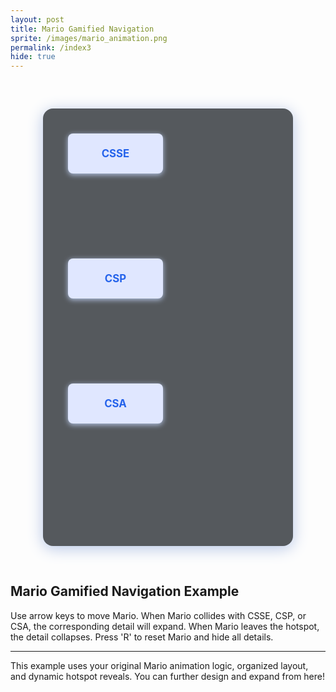 ```yaml
---
layout: post 
title: Mario Gamified Navigation
sprite: /images/mario_animation.png
permalink: /index3
hide: true
---
```


<!-- Container for Mario and hotspots/details -->
<div id="game-area" style="position: relative; width: 400px; height: 700px; margin: 60px auto;">
  <!-- Mario sprite -->
  <p id="mario" class="sprite"></p>

  <!-- Hotspot text elements -->
  <div id="hotspot-csse" class="hotspot" style="top: 40px; left: 40px;">CSSE</div>
  <div id="hotspot-csp" class="hotspot" style="top: 240px; left: 40px;">CSP</div>
  <div id="hotspot-csa" class="hotspot" style="top: 440px; left: 40px;">CSA</div>

  <!-- Detail sections -->
  <div id="section-csse" class="detail-section" style="top: 40px; left: 200px;">  
    <h3>CSSE Detail</h3>
    <p>Computer Science and Software Engineering: JavaScript, OOP, algorithmic thinking, game dev projects.</p>
  </div>
  <div id="section-csp" class="detail-section" style="top: 240px; left: 200px;">
    <h3>CSP Detail</h3>
    <p>Computer Science Principles: Python, algorithms, data, networks, impact of computing.</p>
  </div>
  <div id="section-csa" class="detail-section" style="top: 440px; left: 200px;">
    <h3>CSA Detail</h3>
    <p>AP Computer Science A: Java, data structures, recursion, team projects, AP prep.</p>
  </div>
</div>

<style>
#game-area {
  position: relative;
  width: 400px;
  height: 700px;
  margin: 60px auto;
  background: #55595dff;
  border-radius: 16px;
  box-shadow: 0 4px 24px #b6c6e6;
}
.sprite {
  height: 256px;
  width: 256px;
  background-image: url('/images/mario_animation.png');
  background-repeat: no-repeat;
  position: absolute;
  top: 20px;
  left: 20px;
  background-position: 0px 0px;
  z-index: 3;
}
.hotspot {
  position: absolute;
  width: 120px;
  height: 48px;
  font-weight: bold;
  color: #2563eb;
  background: #e0e7ff;
  padding: 8px 16px;
  border-radius: 8px;
  z-index: 2;
  font-size: 1.2em;
  box-shadow: 0 2px 8px #b6c6e6;
  text-align: center;
  display: flex;
  align-items: center;
  justify-content: center;
}
.detail-section {
  position: absolute;
  display: none;
  border: 2px solid #2563eb;
  padding: 16px;
  background: #2758dfff;
  max-width: 160px;
  min-height: 48px;
  border-radius: 8px;
  z-index: 1;
}
</style>

<script>
// Mario animation metadata
var mario_metadata = {
  Rest:   {row: 0,  col: 0,  frames: 15},
  RestL:  {row: 1,  col: 0,  frames: 15},
  Walk:   {row: 2,  col: 0,  frames: 8},
  Tada:   {row: 2,  col: 11, frames: 3},
  WalkL:  {row: 3,  col: 0,  frames: 8},
  TadaL:  {row: 3,  col: 11, frames: 3},
  Run1:   {row: 4,  col: 0,  frames: 15},
  Run1L:  {row: 5,  col: 0,  frames: 15},
  Run2:   {row: 6,  col: 0,  frames: 15},
  Run2L:  {row: 7,  col: 0,  frames: 15},
  Puff:   {row: 8,  col: 0,  frames: 15},
  PuffL:  {row: 9,  col: 0,  frames: 15},
  Cheer:  {row: 10, col: 0,  frames: 15},
  CheerL: {row: 11, col: 0,  frames: 15},
  Flip:   {row: 12, col: 0,  frames: 15},
  FlipL:  {row: 13, col: 0,  frames: 15}
};

class Mario {
  constructor(meta_data) {
    this.tID = null;
    this.positionX = 40;
    this.positionY = 40;
    this.currentSpeed = 0;
    this.marioElement = document.getElementById("mario");
    this.pixels = 256;
    this.interval = 100;
    this.obj = meta_data;
    this.marioElement.style.position = "absolute";
    this.moving = false;
    this.direction = {x: 0, y: 0};
    this.hotspots = [
      {id: 'hotspot-csse', section: 'section-csse'},
      {id: 'hotspot-csp', section: 'section-csp'},
      {id: 'hotspot-csa', section: 'section-csa'}
    ];
    this.activeSection = null;
    this.currentAnim = 'Rest';
  }

  animate(animName, speed) {
    let frame = 0;
    const obj = this.obj[animName];
    const row = obj.row * this.pixels;
    this.currentAnim = animName;
    this.currentSpeed = speed;
    this.stopAnimate();
    this.tID = setInterval(() => {
      const col = (frame + obj.col) * this.pixels;
      this.marioElement.style.backgroundPosition = `-${col}px -${row}px`;
      this.positionX += speed * this.direction.x;
      this.positionY += speed * this.direction.y;
      this.marioElement.style.left = `${this.positionX}px`;
      this.marioElement.style.top = `${this.positionY}px`;
      frame = (frame + 1) % obj.frames;
      this.checkHotspots();
    }, this.interval);
  }

  startWalkingRight() {
    this.direction = {x: 1, y: 0};
    this.animate("Walk", 8);
  }
  startWalkingLeft() {
    this.direction = {x: -1, y: 0};
    this.animate("WalkL", 8);
  }
  startWalkingDown() {
    this.direction = {x: 0, y: 1};
    this.animate("Walk", 8);
  }
  startWalkingUp() {
    this.direction = {x: 0, y: -1};
    this.animate("Walk", 8);
  }
  startResting() {
    this.direction = {x: 0, y: 0};
    this.animate("Rest", 0);
  }
  stopAnimate() {
    clearInterval(this.tID);
    this.tID = null;
  }

  checkHotspots() {
    let collided = false;
    for (const h of this.hotspots) {
      const el = document.getElementById(h.id);
      const hx = el.offsetLeft;
      const hy = el.offsetTop;
      const hw = el.offsetWidth;
      const hh = el.offsetHeight;
      const mx = this.positionX;
      const my = this.positionY;
      const mw = this.marioElement.offsetWidth;
      const mh = this.marioElement.offsetHeight;
      if (
        mx < hx + hw &&
        mx + mw > hx &&
        my < hy + hh &&
        my + mh > hy
      ) {
        document.getElementById(h.section).style.display = 'block';
        this.activeSection = h.section;
        collided = true;
      } else {
        document.getElementById(h.section).style.display = 'none';
      }
    }
    if (!collided) {
      this.activeSection = null;
    }
  }

  reset() {
    this.stopAnimate();
    this.positionX = 40;
    this.positionY = 40;
    this.marioElement.style.left = `40px`;
    this.marioElement.style.top = `40px`;
    for (const h of this.hotspots) {
      document.getElementById(h.section).style.display = 'none';
    }
    this.activeSection = null;
    this.startResting();
  }
}

const mario = new Mario(mario_metadata);

// Key press/release controls
window.addEventListener("keydown", (event) => {
  if (event.repeat) return;
  if (event.key === "ArrowRight" || event.key === "d" || event.key === "D") {
    mario.startWalkingRight();
  }
  if (event.key === "ArrowLeft" || event.key === "a" || event.key === "A") {
    mario.startWalkingLeft();
  }
  if (event.key === "ArrowDown" || event.key === "s" || event.key === "S") {
    mario.startWalkingDown();
  }
  if (event.key === "ArrowUp" || event.key === "w" || event.key === "W") {
    mario.startWalkingUp();
  }
  if (event.key === "r" || event.key === "R") {
    mario.reset();
  }
});
window.addEventListener("keyup", (event) => {
  if (["ArrowRight","ArrowLeft","ArrowDown","ArrowUp","d","a","s","w","D","A","S","W"].includes(event.key)) {
    mario.stopAnimate();
    mario.startResting();
  }
});

// On page load, Mario rests
window.addEventListener("DOMContentLoaded", () => {
  mario.startResting();
});
</script>

## Mario Gamified Navigation Example

Use arrow keys to move Mario. When Mario collides with CSSE, CSP, or CSA, the corresponding detail will expand. When Mario leaves the hotspot, the detail collapses. Press 'R' to reset Mario and hide all details.

---

This example uses your original Mario animation logic, organized layout, and dynamic hotspot reveals. You can further design and expand from here!
